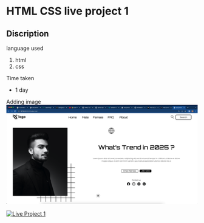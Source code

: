 # HTML CSS live project 1

## Discription

language used

1. html
2. css

Time taken

- 1 day

Adding image
![live project 1](/live%20project%201.png)

[![Live Project 1](https://img.shields.io/badge/Project%201-Netlify-green)](Link "Project 1")

